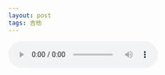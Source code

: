 ```yaml
---
layout: post
tags: 吉他
---
```


<audio controls>
  <source src="{{ "/assets/猎户星座2.mp3" | relative_url }}" type="audio/mpeg">
</audio>